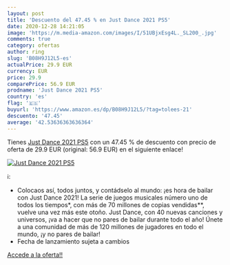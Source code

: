 ```yaml
---
layout: post
title: 'Descuento del 47.45 % en Just Dance 2021 PS5'
date: 2020-12-28 14:21:05
image: 'https://m.media-amazon.com/images/I/51UBjxEsg4L._SL200_.jpg'
comments: true
category: ofertas
author: ring
slug: 'B08H9J12L5-es'
actualPrice: 29.9 EUR
currency: EUR
price: 29.9
comparePrice: 56.9 EUR
prodname: 'Just Dance 2021 PS5'
country: 'es'
flag: '🇪🇸'
buyurl: 'https://www.amazon.es/dp/B08H9J12L5/?tag=tolees-21'
descuento: '47.45'
average: '42.53636363636364'
---
```


Tienes [Just Dance 2021 PS5](https://www.amazon.es/dp/B08H9J12L5/?tag=tolees-21) con un 47.45 % de descuento con precio de oferta de 29.9 EUR (original: 56.9 EUR) en el siguiente enlace!

[![Just Dance 2021 PS5](https://m.media-amazon.com/images/I/51UBjxEsg4L._SL200_.jpg)](https://www.amazon.es/dp/B08H9J12L5/?tag=tolees-21)

ℹ️:

- Colocaos así, todos juntos, y contádselo al mundo: ¡es hora de bailar con Just Dance 2021! La serie de juegos musicales número uno de todos los tiempos*, con más de 70 millones de copias vendidas**, vuelve una vez más este otoño. Just Dance, con 40 nuevas canciones y universos, ¡va a hacer que no pares de bailar durante todo el año! Únete a una comunidad de más de 120 millones de jugadores en todo el mundo, ¡y no pares de bailar!
- Fecha de lanzamiento sujeta a cambios

[Accede a la oferta!!](https://www.amazon.es/dp/B08H9J12L5/?tag=tolees-21)
